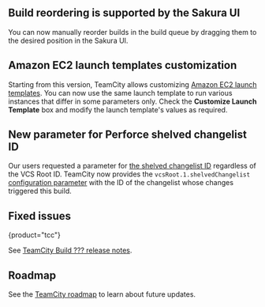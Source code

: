 [//]: # (title: What's New in TeamCity 2022.12)
[//]: # (auxiliary-id: What's New in TeamCity 2022.12;What's New in TeamCity)

## Build reordering is supported by the Sakura UI

You can now manually reorder builds in the build queue by dragging them to the desired position in the Sakura UI.

## Amazon EC2 launch templates customization

Starting from this version, TeamCity allows customizing [Amazon EC2 launch templates](setting-up-teamcity-for-amazon-ec2.md#Amazon+EC2+Launch+Templates+support). You can now use the same launch template to run various instances that differ in some parameters only.
Check the **Customize Launch Template** box and modify the launch template's values as required.

## New parameter for Perforce shelved changelist ID 

Our users requested a parameter for [the shelved changelist ID](https://youtrack.jetbrains.com/issue/TW-78722/) regardless of the VCS Root ID. TeamCity now provides the `vcsRoot.1.shelvedChangelist` [configuration parameter](predefined-build-parameters.md) with the ID of the changelist whose changes triggered this build.


## Fixed issues
{product="tcc"}

See [TeamCity Build ??? release notes](teamcity-release-notes-build-???.md).

## Roadmap

See the [TeamCity roadmap](https://www.jetbrains.com/teamcity/roadmap/#teamcity-roadmap) to learn about future updates.
